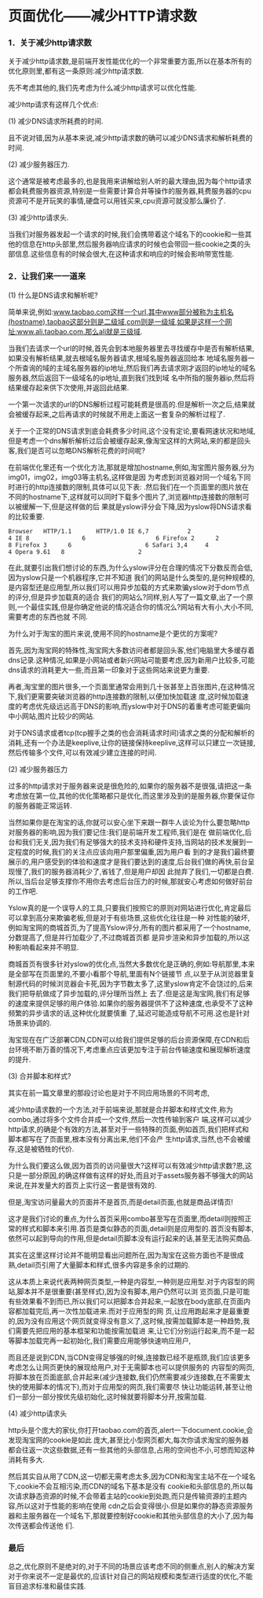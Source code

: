 # 页面优化——减少HTTP请求数

### 1．关于减少http请求数

关于减少http请求数,是前端开发性能优化的一个非常重要方面,所以在基本所有的优化原则里,都有这一条原则:减少http请求数.

先不考虑其他的,我们先考虑为什么减少http请求可以优化性能.

减少http请求有这样几个优点:

(1)   减少DNS请求所耗费的时间.

且不说对错,因为从基本来说,减少http请求数的确可以减少DNS请求和解析耗费的时间.

(2)   减少服务器压力.

这个通常是被考虑最多的,也是我用来讲解给别人听的最大理由,因为每个http请求都会耗费服务器资源,特别是一些需要计算合并等操作的服务器,耗费服务器的cpu资源可不是开玩笑的事情,硬盘可以用钱买来,cpu资源可就没那么廉价了.

(3)   减少http请求头.

当我们对服务器发起一个请求的时候,我们会携带着这个域名下的cookie和一些其他的信息在http头部里,然后服务器响应请求的时候也会带回一些cookie之类的头部信息.这些信息有的时候会很大,在这种请求和响应的时候会影响带宽性能.

### 2．让我们来一一道来

(1) 什么是DNS请求和解析呢?

简单来说,例如:www.taobao.com这样一个url,其中www部分被称为主机名(hostname),taobao这部分则是二级域,com则是一级域,如果是这样一个网址:www.ali.taobao.com.那么ali就是三级域.

当我们去请求一个url的时候,首先会到本地服务器里去寻找缓存中是否有解析结果,如果没有解析结果,就去根域名服务器请求,根域名服务器返回给本 地域名服务器一个所查询的域的主域名服务器的ip地址,然后我们再去请求刚才返回的ip地址的域名服务器,然后返回下一级域名的ip地址,直到我们找到域 名中所指的服务器ip,然后将结果缓存起来供下次使用,并返回此结果.

一个第一次请求的url的DNS解析过程可能耗费是很高的.但是解析一次之后,结果就会被缓存起来,之后再请求的时候就不用走上面这一套复杂的解析过程了.

关于一个正常的DNS请求到底会耗费多少时间,这个没有定论,要看网速状况和地域,但是考虑一个dns解析解析过后会被缓存起来,像淘宝这样的大网站,来的都是回头客,我们是否可以忽略DNS解析花费的时间呢?

在前端优化里还有一个优化方法,那就是增加hostname,例如,淘宝图片服务器,分为img01，img02，img03等主机名,这样做是因 为考虑到浏览器对同一个域名下同时进行的http连接数的限制,具体可以见下表:  .然后我们在一个页面里的图片放在不同的hostname下,这样就可以同时下载多个图片了,浏览器http连接数的限制可以被缓解一下,但是这样做的后 果就是yslow评分会下降,因为yslow将DNS请求看的比较重要.

    Browser   HTTP/1.1       HTTP/1.0 IE 6,7           2                     4 IE 8               6                    6 Firefox 2      2                     8 Firefox 3      6                     6 Safari 3,4     4                     4 Opera 9.61   8                     2

在此,就要引出我们想讨论的东西,为什么yslow评分在合理的情况下分数反而会低,因为yslow只是一个机器程序,它并不知道 我们的网站是什么类型的,是何种规模的,是内容型还是应用型,所以我们可以用异步加载的方式来欺骗yslow对于dom节点的评分,但是异步加载真的适合 我们的网站么?同样,别人写了一篇文章,出了一个原则,一个最佳实践,但是你确定他说的情况适合你的情况么?网站有大有小,大小不同,需要考虑的东西也就 不同.

为什么对于淘宝的图片来说,使用不同的hostname是个更优的方案呢?

首先,因为淘宝网的特殊性,淘宝网大多数访问者都是回头客,他们电脑里大多缓存着dns记录.这种情况,如果是小网站或者新兴网站可能要考虑,因为新用户比较多,可能dns请求的消耗更大一些,而且第一印象对于这些网站来说更为重要.

再者,淘宝里的图片很多,一个页面里通常会用到几十张甚至上百张图片,在这种情况下,我们更需要突破浏览器的http连接数的限制,以便加快加载速 度,这时候加载速度的考虑优先级远远高于DNS的影响,而yslow中对于DNS的着重考虑可能更偏向中小网站,图片比较少的网站.

对于DNS请求或者tcp(tcp握手之类的也会消耗请求时间)请求之类的分配和解析的消耗,还有一个办法是keeplive,让你的链接保持keeplive,这样可以只建立一次链接,然后传输多个文件,可以有效减少建立连接的时间.

(2) 减少服务器压力

过多的http请求对于服务器来说是很危险的,如果你的服务器不是很强,请把这一条考虑放在第一位,其他的优化策略都只是优化,而这里涉及到的是服务器,你要保证你的服务器能正常运转.

当然如果你是在淘宝的话,你就可以安心坐下来跟一群牛人谈论为什么要忽略http对服务器的影响,因为我们要记住:我们是前端开发工程师,我们是在 做前端优化,后台和我们无关,因为我们有足够强大的技术支持和硬件支持,当网站的技术发展到一定程度的时候,我们的关注点应该向用户那里偏重,因为用户看 到的才是我们最终要展示的,用户感受到的体验和速度才是我们要达到的速度,后台我们做的再快,前台呈现慢了,我们的服务器消耗少了,省钱了,但是用户却因 此抛弃了我们,一切都是白费.所以,当后台足够支撑你不用你去考虑后台压力的时候,那就安心考虑如何做好前台的工作吧.

Yslow真的是一个误导人的工具,只要我们按照它的原则对网站进行优化,肯定最后可以拿到高分来欺骗老板,但是对于有些场景,这些优化往往是一种 对性能的破坏,例如淘宝网的商城首页,为了提高Yslow评分,所有的图片都采用了一个hostname,分数提高了,但是并行加载少了,不过商城首页都 是异步渲染和异步加载的,所以这种影响看起来并不明显.

商城首页有很多针对yslow的优化点,当然大多数优化是正确的,例如:导航那里,本来是全部写在页面里的,不要小看那个导航,里面有N个链接节 点,以至于从浏览器里复制源代码的时候浏览器会卡死,因为字节数太多了,这里yslow肯定不会饶过的,后来我们把导航做成了异步加载的,评分理所当然上 去了.但是这是淘宝网,我们有足够的速度来提供足够的用户体验.如果你的服务器提供不了这种速度,也承受不了这种频繁的异步请求的话,这种优化就要慎重 了,延迟可能造成导航不可用.这也是针对场景来协调的.

淘宝现在在广泛部署CDN,CDN可以给我们提供足够的后台资源保障,在CDN和后台环境不断万善的情况下,考虑重点应该更加专注于前台传输速度和展现解析速度的提升.

(3)   合并脚本和样式?

其实在前一篇文章里的那段讨论也是对于不同应用场景的不同考虑,

减少http请求数的一个方法,对于前端来说,那就是合并脚本和样式文件,称为combo,通过将多个文件合并成一个文件,然后一次性传输到客户 端,这样可以减少http请求,的确是个有效的方法,甚至对于一些特殊的页面,例如首页,我们把样式和脚本都写在了页面里,根本没有分离出来,他们不会产 生http请求,当然,也不会被缓存,这是被牺牲的代价.

为什么我们要这么做,因为首页的访问量很大?这样可以有效减少http请求数?恩,这只是一部分原因,的确这样做有这样的好处,而且对于assets服务器不够强大的网站来说,在并发量大的首页上实行这一套是很有效的.

但是,淘宝访问量最大的页面并不是首页,而是detail页面,也就是商品详情页!

这才是我们讨论的重点,为什么首页采用combo甚至写在页面里,而detail则按照正常的样式和脚本来引用.首页是类似静态的页面,detail则是应用型的.首页没有脚本,依然可以起到导向的作用,但是detail页脚本没有运行起来的话,甚至无法购买商品.

其实在这里这样讨论并不能明显看出问题所在,因为淘宝在这些方面也不是很成熟,detail页引用了大量脚本和样式,很多内容是多余的过期的.

这从本质上来说代表两种网页类型,一种是内容型,一种则是应用型.对于内容型的网站,脚本并不是很重要(甚至样式),因为没有脚本,用户仍然可以浏 览页面,只是可能有些效果看不到而已,所以我们可以把脚本合并起来,一起放在body底部,在页面内容都加载完后,再一次性加载进来.而对于应用型的网 页,让应用跑起来才是最重要的,因为没有应用这个网页就变得没有意义了,这时候,按需加载脚本是一种趋势,我们需要先把应用的基本框架和功能按需加载进 来,让它们分别运行起来,而不是一起等脚本加载完再一起初始化,我们需要应用能够快速响应用户,

而且还是说到CDN,当CDN变得足够强的时候,连接数已经不是瓶颈,我们应该更多考虑怎么让网页更快的展现给用户,对于无需脚本也可以提供服务的 内容型的网页,将脚本放在页面底部,合并起来(减少连接数,我们仍然需要减少连接数,在不需要太快的使用脚本的情况下),而对于应用型的网页,我们需要尽 快让功能运转,甚至让他们一部分一部分按优先级初始化,这时候就要将脚本分开,按需加载.

(4)   减少http请求头

http头是个庞大的家伙,你打开taobao.com的首页,alert一下document.cookie,会发现淘宝网的cookie是如此 庞大,甚至比小型网页都大,每次你请求淘宝的服务器都会往返一次这些数据,还有一些其他的头部信息,占用的空间也不小,可想而知这种消耗有多大.

然后其实自从用了CDN,这一切都无需考虑太多,因为CDN和淘宝主站不在一个域名下,cookie不会互相污染,而CDN的域名下基本是没有 cookie和头部信息的,所以每次请求静态资源的时候,不会带着主站的cookie到处跑,而只是传输资源的主题内容,所以这对于性能的影响在使用 cdn之后会变得很小.但是如果你的静态资源服务器和主服务器在一个域名下,那就要控制好cookie和其他头部信息的大小了,因为每次传送都会传送他 们.

### 最后

总之,优化原则不是绝对的,对于不同的场景应该考虑不同的侧重点,别人的解决方案对于你来说不一定是最优的,应该针对自己的网站规模和类型进行适度的优化,不能盲目追求标准和最佳实践.
